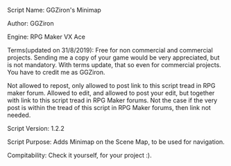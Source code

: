   Script Name: GGZiron's Minimap

  Author: GGZiron

  Engine: RPG Maker VX Ace

  Terms(updated on 31/8/2019): Free for non commercial and commercial projects. 
  Sending me a copy of your game would be very appreciated, 
  but is not mandatory. With terms update, that so even for commercial
  projects. You have to credit me as GGZiron.

  Not allowed to repost, only allowed to post link to this script tread in
  RPG maker forum.
  Allowed to edit, and allowed to post your edit, but together with link to this
  script tread in RPG Maker forums. Not the case if the very post is within
  the tread of this script in RPG Maker forums, then link not needed.
  
  Script Version: 1.2.2
  
  Script Purpose: Adds Minimap on the Scene Map, to be used for navigation.
  
  Compitability: Check it yourself, for your project :).
